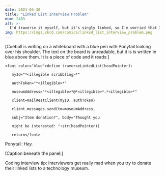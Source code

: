 ```yaml
---
date: 2021-06-30
title: "Linked List Interview Problem"
num: 2483
alt: >-
  I'd traverse it myself, but it's singly linked, so I'm worried that I won't be able to find my way back to 2021.
img: https://imgs.xkcd.com/comics/linked_list_interview_problem.png
---
```

[Cueball is writing on a whiteboard with a blue pen with Ponytail looking over his shoulder. The text on the board is unreadable, but it is is written in blue above them. It is a piece of code and it reads:]

    <font color="blue">define traverseLinkedList(headPointer):

       myId="*<illegible scribbling>*"

       authToken="*<illegible>*"

       museumAddress="*<illegible>*@*<illegible>*.*<illegible>*"

       client=mailRestClient(myID, authToken)

       client.messages.send(to=museumAddress,

       subj="Item donation?", body="Thought you

       might be interested: "+str(headPointer))

       return</font>

Ponytail: *Hey.*

[Caption beneath the panel:]

Coding interview tip: Interviewers get really mad when you try to donate their linked lists to a technology museum.